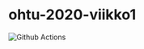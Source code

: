 # ohtu-2020-viikko1

![Github Actions](https://github.com/AgdaHTH/ohtu-2020-viikko1/workflows/Java%20CI%20with%20Gradle/badge.svg)
